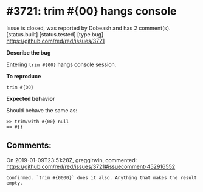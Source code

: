 
#3721: trim #{00} hangs console
================================================================================
Issue is closed, was reported by Dobeash and has 2 comment(s).
[status.built] [status.tested] [type.bug]
<https://github.com/red/red/issues/3721>

**Describe the bug**

Entering `trim #{00}` hangs console session.

**To reproduce**
```
trim #{00}
```

**Expected behavior**

Should behave the same as:
```
>> trim/with #{00} null
== #{}
```


Comments:
--------------------------------------------------------------------------------

On 2019-01-09T23:51:28Z, greggirwin, commented:
<https://github.com/red/red/issues/3721#issuecomment-452916552>

    Confirmed. `trim #{0000}` does it also. Anything that makes the result empty.

